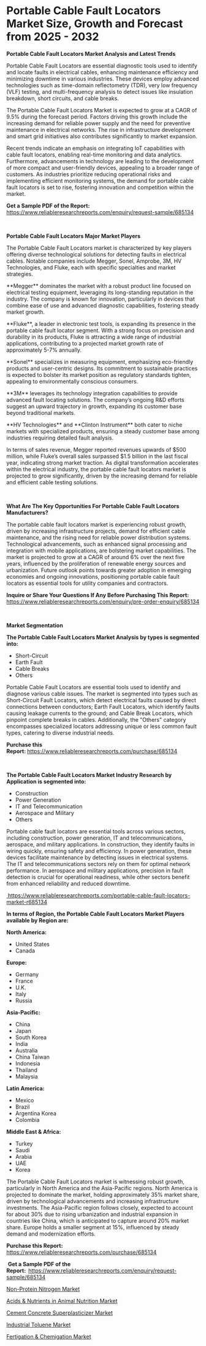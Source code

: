 <p><h1>Portable Cable Fault Locators Market Size, Growth and Forecast from 2025 - 2032</h1></p><p><strong>Portable Cable Fault Locators Market Analysis and Latest Trends</strong></p>
<p><p>Portable Cable Fault Locators are essential diagnostic tools used to identify and locate faults in electrical cables, enhancing maintenance efficiency and minimizing downtime in various industries. These devices employ advanced technologies such as time-domain reflectometry (TDR), very low frequency (VLF) testing, and multi-frequency analysis to detect issues like insulation breakdown, short circuits, and cable breaks.</p><p>The Portable Cable Fault Locators Market is expected to grow at a CAGR of 9.5% during the forecast period. Factors driving this growth include the increasing demand for reliable power supply and the need for preventive maintenance in electrical networks. The rise in infrastructure development and smart grid initiatives also contributes significantly to market expansion. </p><p>Recent trends indicate an emphasis on integrating IoT capabilities with cable fault locators, enabling real-time monitoring and data analytics. Furthermore, advancements in technology are leading to the development of more compact and user-friendly devices, appealing to a broader range of customers. As industries prioritize reducing operational risks and implementing efficient monitoring systems, the demand for portable cable fault locators is set to rise, fostering innovation and competition within the market.</p></p>
<p><strong>Get a Sample PDF of the Report:&nbsp;</strong> <a href="https://www.reliableresearchreports.com/enquiry/request-sample/685134?utm_campaign=102&utm_medium=2&utm_source=Github&utm_content=ia&utm_term=27032025&utm_id=portable-cable-fault-locators">https://www.reliableresearchreports.com/enquiry/request-sample/685134</a></p>
<p>&nbsp;</p>
<p><strong>Portable Cable Fault Locators Major Market Players</strong></p>
<p><p>The Portable Cable Fault Locators market is characterized by key players offering diverse technological solutions for detecting faults in electrical cables. Notable companies include Megger, Sonel, Amprobe, 3M, HV Technologies, and Fluke, each with specific specialties and market strategies.</p><p>**Megger** dominates the market with a robust product line focused on electrical testing equipment, leveraging its long-standing reputation in the industry. The company is known for innovation, particularly in devices that combine ease of use and advanced diagnostic capabilities, fostering steady market growth.</p><p>**Fluke**, a leader in electronic test tools, is expanding its presence in the portable cable fault locator segment. With a strong focus on precision and durability in its products, Fluke is attracting a wide range of industrial applications, contributing to a projected market growth rate of approximately 5-7% annually.</p><p>**Sonel** specializes in measuring equipment, emphasizing eco-friendly products and user-centric designs. Its commitment to sustainable practices is expected to bolster its market position as regulatory standards tighten, appealing to environmentally conscious consumers.</p><p>**3M** leverages its technology integration capabilities to provide advanced fault locating solutions. The company’s ongoing R&D efforts suggest an upward trajectory in growth, expanding its customer base beyond traditional markets.</p><p>**HV Technologies** and **Clinton Instrument** both cater to niche markets with specialized products, ensuring a steady customer base among industries requiring detailed fault analysis.</p><p>In terms of sales revenue, Megger reported revenues upwards of $500 million, while Fluke’s overall sales surpassed $1.5 billion in the last fiscal year, indicating strong market traction. As digital transformation accelerates within the electrical industry, the portable cable fault locators market is projected to grow significantly, driven by the increasing demand for reliable and efficient cable testing solutions.</p></p>
<p>&nbsp;</p>
<p><strong>What Are The Key Opportunities For Portable Cable Fault Locators Manufacturers?</strong></p>
<p><p>The portable cable fault locators market is experiencing robust growth, driven by increasing infrastructure projects, demand for efficient cable maintenance, and the rising need for reliable power distribution systems. Technological advancements, such as enhanced signal processing and integration with mobile applications, are bolstering market capabilities. The market is projected to grow at a CAGR of around 6% over the next five years, influenced by the proliferation of renewable energy sources and urbanization. Future outlook points towards greater adoption in emerging economies and ongoing innovations, positioning portable cable fault locators as essential tools for utility companies and contractors.</p></p>
<p><strong>Inquire or Share Your Questions If Any Before Purchasing This Report:</strong> <a href="https://www.reliableresearchreports.com/enquiry/pre-order-enquiry/685134?utm_campaign=102&utm_medium=2&utm_source=Github&utm_content=ia&utm_term=27032025&utm_id=portable-cable-fault-locators">https://www.reliableresearchreports.com/enquiry/pre-order-enquiry/685134</a></p>
<p>&nbsp;</p>
<p><strong>Market Segmentation</strong></p>
<p><strong>The Portable Cable Fault Locators Market Analysis by types is segmented into:</strong></p>
<p><ul><li>Short-Circuit</li><li>Earth Fault</li><li>Cable Breaks</li><li>Others</li></ul></p>
<p><p>Portable Cable Fault Locators are essential tools used to identify and diagnose various cable issues. The market is segmented into types such as Short-Circuit Fault Locators, which detect electrical faults caused by direct connections between conductors; Earth Fault Locators, which identify faults causing leakage currents to the ground; and Cable Break Locators, which pinpoint complete breaks in cables. Additionally, the "Others" category encompasses specialized locators addressing unique or less common fault types, catering to diverse industrial needs.</p></p>
<p><strong>Purchase this Report:&nbsp;</strong><a href="https://www.reliableresearchreports.com/purchase/685134?utm_campaign=102&utm_medium=2&utm_source=Github&utm_content=ia&utm_term=27032025&utm_id=portable-cable-fault-locators">https://www.reliableresearchreports.com/purchase/685134</a></p>
<p>&nbsp;</p>
<p><strong>The Portable Cable Fault Locators Market Industry Research by Application is segmented into:</strong></p>
<p><ul><li>Construction</li><li>Power Generation</li><li>IT and Telecommunication</li><li>Aerospace and Military</li><li>Others</li></ul></p>
<p><p>Portable cable fault locators are essential tools across various sectors, including construction, power generation, IT and telecommunications, aerospace, and military applications. In construction, they identify faults in wiring quickly, ensuring safety and efficiency. In power generation, these devices facilitate maintenance by detecting issues in electrical systems. The IT and telecommunications sectors rely on them for optimal network performance. In aerospace and military applications, precision in fault detection is crucial for operational readiness, while other sectors benefit from enhanced reliability and reduced downtime.</p></p>
<p><a href="https://www.reliableresearchreports.com/portable-cable-fault-locators-market-r685134?utm_campaign=102&utm_medium=2&utm_source=Github&utm_content=ia&utm_term=27032025&utm_id=portable-cable-fault-locators">&nbsp;https://www.reliableresearchreports.com/portable-cable-fault-locators-market-r685134</a></p>
<p><strong>In terms of Region, the Portable Cable Fault Locators Market Players available by Region are:</strong></p>
<p>
    <p> <strong> North America: </strong>
        <ul>
            <li>United States</li>
            <li>Canada</li>
        </ul>
        </p> 
    <p> <strong> Europe: </strong>
        <ul>
            <li>Germany</li>
            <li>France</li>
            <li>U.K.</li>
            <li>Italy</li>
            <li>Russia</li>
        </ul>
        </p> 
    <p> <strong> Asia-Pacific: </strong>
        <ul>
            <li>China</li>
            <li>Japan</li>
            <li>South Korea</li>
            <li>India</li>
            <li>Australia</li>
            <li>China Taiwan</li>
            <li>Indonesia</li>
            <li>Thailand</li>
            <li>Malaysia</li>
        </ul>
        </p> 
    <p> <strong> Latin America: </strong>
        <ul>
            <li>Mexico</li>
            <li>Brazil</li>
            <li>Argentina Korea</li>
            <li>Colombia</li>
        </ul>
        </p> 
    <p> <strong> Middle East & Africa: </strong>
        <ul>
            <li>Turkey</li>
            <li>Saudi</li>
            <li>Arabia</li>
            <li>UAE</li>
            <li>Korea</li>
        </ul>
    </p>
    </p>
<p><p>The Portable Cable Fault Locators market is witnessing robust growth, particularly in North America and the Asia-Pacific regions. North America is projected to dominate the market, holding approximately 35% market share, driven by technological advancements and increasing infrastructure investments. The Asia-Pacific region follows closely, expected to account for about 30% due to rising urbanization and industrial expansion in countries like China, which is anticipated to capture around 20% market share. Europe holds a smaller segment at 15%, influenced by steady demand and modernization efforts.</p></p>
<p><strong>Purchase this Report: </strong><a href="https://www.reliableresearchreports.com/purchase/685134?utm_campaign=102&utm_medium=2&utm_source=Github&utm_content=ia&utm_term=27032025&utm_id=portable-cable-fault-locators">https://www.reliableresearchreports.com/purchase/685134</a></p>
<p>&nbsp;<strong>Get a Sample PDF of the Report:&nbsp;&nbsp;</strong><a href="https://www.reliableresearchreports.com/enquiry/request-sample/685134?utm_campaign=102&utm_medium=2&utm_source=Github&utm_content=ia&utm_term=27032025&utm_id=portable-cable-fault-locators">https://www.reliableresearchreports.com/enquiry/request-sample/685134</a></p>
<p><strong></strong></p>
<p><p><a href="https://github.com/ubavicachida/Market-Research-Report-List-1/blob/main/non-protein-nitrogen-market.md?utm_campaign=102&utm_medium=2&utm_source=Github&utm_content=ia&utm_term=27032025&utm_id=portable-cable-fault-locators">Non-Protein Nitrogen Market</a></p><p><a href="https://github.com/gasikcalbos8/Market-Research-Report-List-1/blob/main/acids-nutrients-in-animal-nutrition-market.md?utm_campaign=102&utm_medium=2&utm_source=Github&utm_content=ia&utm_term=27032025&utm_id=portable-cable-fault-locators">Acids & Nutrients in Animal Nutrition Market</a></p><p><a href="https://github.com/dayaanapis5/Market-Research-Report-List-1/blob/main/cement-concrete-superplasticizer-market.md?utm_campaign=102&utm_medium=2&utm_source=Github&utm_content=ia&utm_term=27032025&utm_id=portable-cable-fault-locators">Cement Concrete Superplasticizer Market</a></p><p><a href="https://github.com/daleogrando/Market-Research-Report-List-1/blob/main/industrial-toluene-market.md?utm_campaign=102&utm_medium=2&utm_source=Github&utm_content=ia&utm_term=27032025&utm_id=portable-cable-fault-locators">Industrial Toluene Market</a></p><p><a href="https://github.com/vaduzunny/Market-Research-Report-List-1/blob/main/fertigation-chemigation-market.md?utm_campaign=102&utm_medium=2&utm_source=Github&utm_content=ia&utm_term=27032025&utm_id=portable-cable-fault-locators">Fertigation & Chemigation Market</a></p></p>